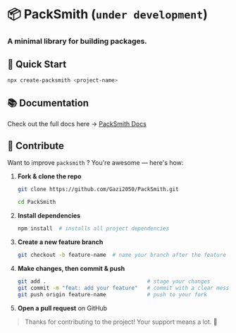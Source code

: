 # 📦 PackSmith (`under development`)

### **A minimal library for building packages.**

## 🚀 Quick Start

```bash
npx create-packsmith <project-name>
```
## 📚 Documentation

Check out the full docs here → [PackSmith Docs](https://packsmith.vercel.app)

## 🙌 Contribute

Want to improve `packsmith` ? You're awesome — here's how:

1. **Fork & clone the repo**  
   ```bash
   git clone https://github.com/Gazi2050/PackSmith.git

   cd PackSmith
   ```

2. **Install dependencies**  
   ```bash
   npm install  # installs all project dependencies
   ```

3. **Create a new feature branch**  
   ```bash
   git checkout -b feature-name  # name your branch after the feature
   ```

4. **Make changes, then commit & push**  
   ```bash
   git add .                                # stage your changes
   git commit -m "feat: add your feature"   # commit with a clear message
   git push origin feature-name             # push to your fork
   ```

5. **Open a pull request** on GitHub

> Thanks for contributing to the project! Your support means a lot. 💚
